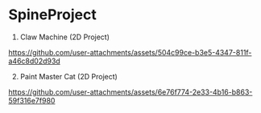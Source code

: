 # SpineProject

1. Claw Machine (2D Project)

https://github.com/user-attachments/assets/504c99ce-b3e5-4347-811f-a46c8d02d93d

2. Paint Master Cat (2D Project)

https://github.com/user-attachments/assets/6e76f774-2e33-4b16-b863-59f316e7f980


